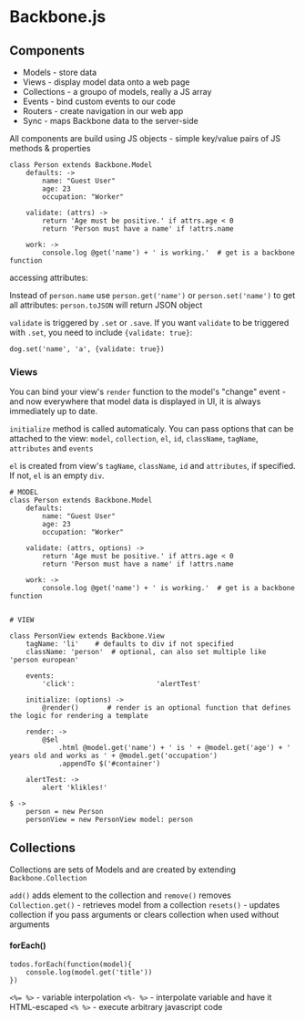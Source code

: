 # Backbone.js

## Components

* Models - store data
* Views - display model data onto a web page
* Collections - a groupo of models, really a JS array
* Events - bind custom events to our code
* Routers - create navigation in our web app
* Sync - maps Backbone data to the server-side

All components are build using JS objects - simple key/value pairs of JS methods & properties

```
class Person extends Backbone.Model
	defaults: ->
		name: "Guest User"
		age: 23
		occupation: "Worker"

	validate: (attrs) ->
		return 'Age must be positive.' if attrs.age < 0
		return 'Person must have a name' if !attrs.name

	work: ->
		console.log @get('name') + ' is working.'  # get is a backbone function
```

accessing attributes:

Instead of `person.name` use `person.get('name')` or `person.set('name')`
to get all attributes: `person.toJSON` will return JSON object

`validate` is triggered by `.set` or `.save`. If you want `validate` to be triggered with `.set`, 
you need to include `{validate: true}`:

`dog.set('name', 'a', {validate: true})`

### Views 

You can bind your view's `render` function to the model's "change" event - and now everywhere that
model data is displayed in UI, it is always immediately up to date.

`initialize` method is called automaticaly. You can pass options that can be attached to the view:
`model`, `collection`, `el`, `id`, `className`, `tagName`, `attributes` and `events`

`el` is created from view's `tagName`, `className`, `id` and `attributes`, if specified. If not, 
`el` is an empty `div`.

```
# MODEL
class Person extends Backbone.Model
	defaults: 
		name: "Guest User"
		age: 23
		occupation: "Worker"

	validate: (attrs, options) ->
		return 'Age must be positive.' if attrs.age < 0
		return 'Person must have a name' if !attrs.name

	work: ->
		console.log @get('name') + ' is working.'  # get is a backbone function


# VIEW

class PersonView extends Backbone.View	
	tagName: 'li'	 # defaults to div if not specified
	className: 'person'  # optional, can also set multiple like 'person european'

	events: 
		'click':					'alertTest'
	
	initialize: (options) ->
		@render()		# render is an optional function that defines the logic for rendering a template

	render: -> 
		@$el
			.html @model.get('name') + ' is ' + @model.get('age') + ' years old and works as ' + @model.get('occupation') 
			.appendTo $('#container')

	alertTest: ->
		alert 'klikles!'

$ ->
	person = new Person
	personView = new PersonView model: person
```

## Collections
Collections are sets of Models and are created by extending `Backbone.Collection`

`add()` adds element to the collection and `remove()` removes
`Collection.get()` - retrieves model from a collection
`resets()` - updates collection if you pass arguments or clears collection when used without arguments

#### forEach()
```
todos.forEach(function(model){
	console.log(model.get('title'))
})
```

`<%= %>` - variable interpolation 
`<%- %>` - interpolate variable and have it HTML-escaped
`<% %>` - execute arbitrary javascript code





